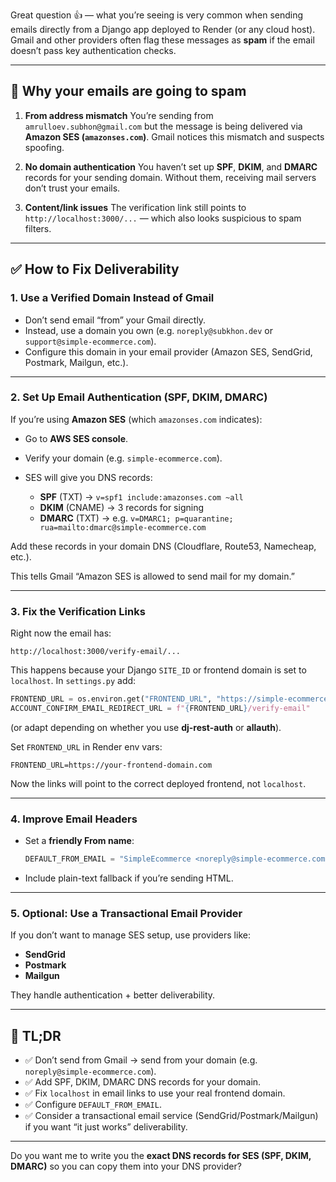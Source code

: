 Great question 👍 — what you’re seeing is very common when sending emails directly from a Django app deployed to Render (or any cloud host). Gmail and other providers often flag these messages as **spam** if the email doesn’t pass key authentication checks.

---

## 🔑 Why your emails are going to spam

1. **From address mismatch**
   You’re sending from `amrulloev.subhon@gmail.com` but the message is being delivered via **Amazon SES (`amazonses.com`)**. Gmail notices this mismatch and suspects spoofing.

2. **No domain authentication**
   You haven’t set up **SPF**, **DKIM**, and **DMARC** records for your sending domain. Without them, receiving mail servers don’t trust your emails.

3. **Content/link issues**
   The verification link still points to `http://localhost:3000/...` — which also looks suspicious to spam filters.

---

## ✅ How to Fix Deliverability

### 1. Use a Verified Domain Instead of Gmail

* Don’t send email “from” your Gmail directly.
* Instead, use a domain you own (e.g. `noreply@subkhon.dev` or `support@simple-ecommerce.com`).
* Configure this domain in your email provider (Amazon SES, SendGrid, Postmark, Mailgun, etc.).

---

### 2. Set Up Email Authentication (SPF, DKIM, DMARC)

If you’re using **Amazon SES** (which `amazonses.com` indicates):

* Go to **AWS SES console**.
* Verify your domain (e.g. `simple-ecommerce.com`).
* SES will give you DNS records:

  * **SPF** (TXT) → `v=spf1 include:amazonses.com ~all`
  * **DKIM** (CNAME) → 3 records for signing
  * **DMARC** (TXT) → e.g. `v=DMARC1; p=quarantine; rua=mailto:dmarc@simple-ecommerce.com`

Add these records in your domain DNS (Cloudflare, Route53, Namecheap, etc.).

This tells Gmail “Amazon SES is allowed to send mail for my domain.”

---

### 3. Fix the Verification Links

Right now the email has:

```
http://localhost:3000/verify-email/...
```

This happens because your Django `SITE_ID` or frontend domain is set to `localhost`.
In `settings.py` add:

```python
FRONTEND_URL = os.environ.get("FRONTEND_URL", "https://simple-ecommerce-djrest.onrender.com")
ACCOUNT_CONFIRM_EMAIL_REDIRECT_URL = f"{FRONTEND_URL}/verify-email"
```

(or adapt depending on whether you use **dj-rest-auth** or **allauth**).

Set `FRONTEND_URL` in Render env vars:

```
FRONTEND_URL=https://your-frontend-domain.com
```

Now the links will point to the correct deployed frontend, not `localhost`.

---

### 4. Improve Email Headers

* Set a **friendly From name**:

  ```python
  DEFAULT_FROM_EMAIL = "SimpleEcommerce <noreply@simple-ecommerce.com>"
  ```
* Include plain-text fallback if you’re sending HTML.

---

### 5. Optional: Use a Transactional Email Provider

If you don’t want to manage SES setup, use providers like:

* **SendGrid**
* **Postmark**
* **Mailgun**

They handle authentication + better deliverability.

---

## 🚀 TL;DR

* ✅ Don’t send from Gmail → send from your domain (e.g. `noreply@simple-ecommerce.com`).
* ✅ Add SPF, DKIM, DMARC DNS records for your domain.
* ✅ Fix `localhost` in email links to use your real frontend domain.
* ✅ Configure `DEFAULT_FROM_EMAIL`.
* ✅ Consider a transactional email service (SendGrid/Postmark/Mailgun) if you want “it just works” deliverability.

---

Do you want me to write you the **exact DNS records for SES (SPF, DKIM, DMARC)** so you can copy them into your DNS provider?
